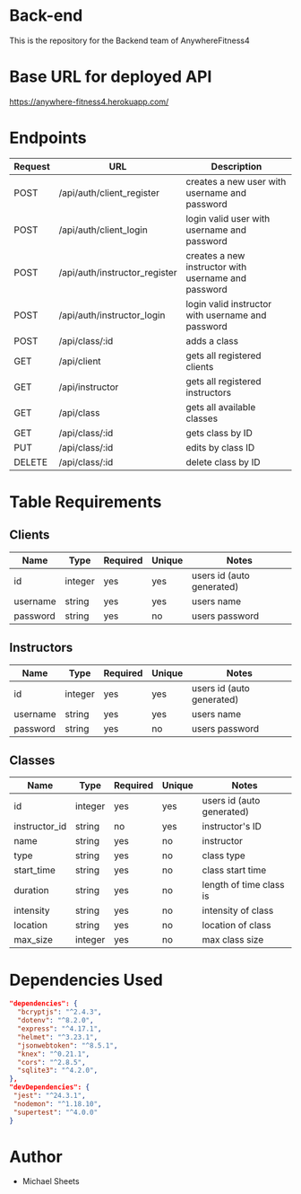 # Back-end

This is the repository for the Backend team of AnywhereFitness4

# Base URL for deployed API

https://anywhere-fitness4.herokuapp.com/

# Endpoints

| Request | URL                           | Description                                         |
| ------- | ----------------------------- | --------------------------------------------------- |
| POST    | /api/auth/client_register     | creates a new user with username and password       |
| POST    | /api/auth/client_login        | login valid user with username and password         |
| POST    | /api/auth/instructor_register | creates a new instructor with username and password |
| POST    | /api/auth/instructor_login    | login valid instructor with username and password   |
| POST    | /api/class/:id                | adds a class                                        |
| GET     | /api/client                   | gets all registered clients                         |
| GET     | /api/instructor               | gets all registered instructors                     |
| GET     | /api/class                    | gets all available classes                          |
| GET     | /api/class/:id                | gets class by ID                                    |
| PUT     | /api/class/:id                | edits by class ID                                   |
| DELETE  | /api/class/:id                | delete class by ID                                  |

# Table Requirements

## Clients

| Name     | Type    | Required | Unique | Notes                     |
| -------- | ------- | -------- | ------ | ------------------------- |
| id       | integer | yes      | yes    | users id (auto generated) |
| username | string  | yes      | yes    | users name                |
| password | string  | yes      | no     | users password            |

## Instructors

| Name     | Type    | Required | Unique | Notes                     |
| -------- | ------- | -------- | ------ | ------------------------- |
| id       | integer | yes      | yes    | users id (auto generated) |
| username | string  | yes      | yes    | users name                |
| password | string  | yes      | no     | users password            |

## Classes

| Name          | Type    | Required | Unique | Notes                     |
| ------------- | ------- | -------- | ------ | ------------------------- |
| id            | integer | yes      | yes    | users id (auto generated) |
| instructor_id | string  | no       | yes    | instructor's ID           |
| name          | string  | yes      | no     | instructor                |
| type          | string  | yes      | no     | class type                |
| start_time    | string  | yes      | no     | class start time          |
| duration      | string  | yes      | no     | length of time class is   |
| intensity     | string  | yes      | no     | intensity of class        |
| location      | string  | yes      | no     | location of class         |
| max_size      | integer | yes      | no     | max class size            |

# Dependencies Used

```json
"dependencies": {
  "bcryptjs": "^2.4.3",
  "dotenv": "^8.2.0",
  "express": "^4.17.1",
  "helmet": "^3.23.1",
  "jsonwebtoken": "^8.5.1",
  "knex": "^0.21.1",
  "cors": "^2.8.5",
  "sqlite3": "^4.2.0",
},
"devDependencies": {
 "jest": "^24.3.1",
 "nodemon": "^1.18.10",
 "supertest": "^4.0.0"
}
```

# Author

- Michael Sheets
